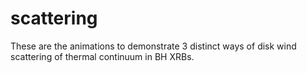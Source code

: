 # scattering
These are the animations to demonstrate 3 distinct ways of disk wind scattering of thermal continuum in BH XRBs. 
